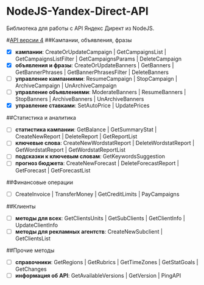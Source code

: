 # NodeJS-Yandex-Direct-API

Библиотека для работы с API Яндекс Директ из NodeJS.

#[API версии 4](https://tech.yandex.ru/direct/doc/dg-v4/reference/_AllMethods-docpage/)
##Кампании, объявления, фразы
- [x] **кампании**: CreateOrUpdateCampaign | GetCampaignsList | GetCampaignsListFilter | GetCampaignsParams | DeleteCampaign
- [x] **объявления и фразы**: CreateOrUpdateBanners | GetBanners | GetBannerPhrases | GetBannerPhrasesFilter | DeleteBanners
- [ ] **управление кампаниями**: ResumeCampaign | StopCampaign | ArchiveCampaign | UnArchiveCampaign
- [ ] **управление объявлениями**: ModerateBanners | ResumeBanners | StopBanners | ArchiveBanners | UnArchiveBanners
- [x] **управление ставками**: SetAutoPrice | UpdatePrices

##Статистика и аналитика
- [ ] **статистика кампании**: GetBalance | GetSummaryStat | CreateNewReport | DeleteReport | GetReportList
- [ ] **ключевые слова**: CreateNewWordstatReport | DeleteWordstatReport | GetWordstatReport | GetWordstatReportList
- [ ] **подсказки к ключевым словам**: GetKeywordsSuggestion
- [ ] **прогноз бюджета**: CreateNewForecast | DeleteForecastReport | GetForecast | GetForecastList

##Финансовые операции
- [ ] CreateInvoice | TransferMoney | GetCreditLimits | PayCampaigns

##Клиенты
- [ ] **методы для всех**: GetClientsUnits | GetSubClients | GetClientInfo | UpdateClientInfo
- [ ] **методы для рекламных агентств**: CreateNewSubclient | GetClientsList

##Прочие методы
- [ ] **справочники**: GetRegions | GetRubrics | GetTimeZones | GetStatGoals | GetChanges
- [ ] **информация об API**: GetAvailableVersions | GetVersion | PingAPI
